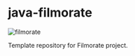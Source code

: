 # java-filmorate
![filmorate](https://user-images.githubusercontent.com/33160596/222922750-685e747c-188d-4688-8992-f5ce9df2e74f.png)

Template repository for Filmorate project.
